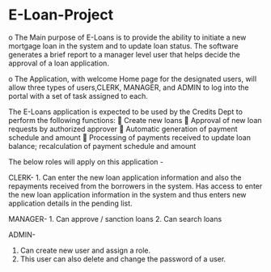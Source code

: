 # E-Loan-Project

o The Main purpose of E-Loans is to provide the ability to initiate a new mortgage loan in the system and to update loan status. The software generates a brief report to a manager level user that helps decide the approval of a loan application.

o The Application, with welcome Home page for the designated users, will allow three types of users,CLERK, MANAGER, and ADMIN to log into the portal with a set of task assigned to each.

The E-Loans application is expected to be used by the Credits Dept to perform the following functions:
  Create new loans
  Approval of new loan requests by authorized approver
  Automatic generation of payment schedule and amount
  Processing of payments received to update loan balance; recalculation of payment schedule and amount

The below roles will apply on this application -

CLERK-
    1. Can enter the new loan application information and also the repayments received from the borrowers in the system. Has access to enter the new loan application information          in the system and thus enters new application details in the pending list.

MANAGER-
    1. Can approve / sanction loans
    2. Can search loans
   
ADMIN-
   1. Can create new user and assign a role. 
   2. This user can also delete and change the password of a user.
